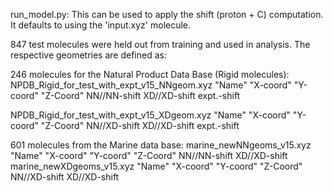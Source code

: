 run_model.py: This can be used to apply the shift (proton + C) computation.  It defaults to using the 'input.xyz' molecule.

847 test molecules were held out from training and used in analysis. The respective geometries are defined as:

246 molecules for the Natural Product Data Base (Rigid molecules):
 NPDB_Rigid_for_test_with_expt_v15_NNgeom.xyz
  "Name" "X-coord" "Y-coord" "Z-Coord" NN//NN-shift  XD//XD-shift expt.-shift

 NPDB_Rigid_for_test_with_expt_v15_XDgeom.xyz
  "Name" "X-coord" "Y-coord" "Z-Coord" NN//XD-shift  XD//XD-shift expt.-shift
  
601 molecules from the Marine data base:
 marine_newNNgeoms_v15.xyz
  "Name" "X-coord" "Y-coord" "Z-Coord" NN//NN-shift  XD//XD-shift 
 marine_newXDgeoms_v15.xyz
  "Name" "X-coord" "Y-coord" "Z-Coord" NN//XD-shift  XD//XD-shift 
